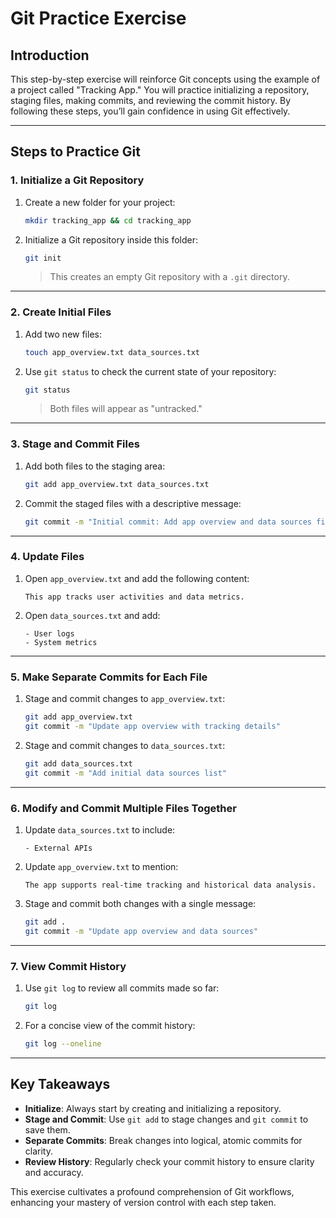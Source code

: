 # Git Practice Exercise #

## **Introduction**
This step-by-step exercise will reinforce Git concepts using the example of a project called "Tracking App." You will practice initializing a repository, staging files, making commits, and reviewing the commit history. By following these steps, you’ll gain confidence in using Git effectively.

---

## **Steps to Practice Git**

### **1. Initialize a Git Repository**
1. Create a new folder for your project:
    ```bash
    mkdir tracking_app && cd tracking_app
    ```
2. Initialize a Git repository inside this folder:
    ```bash
    git init
    ```
    > This creates an empty Git repository with a `.git` directory.

---

### **2. Create Initial Files**
1. Add two new files:
    ```bash
    touch app_overview.txt data_sources.txt
    ```
2. Use `git status` to check the current state of your repository:
    ```bash
    git status
    ```
    > Both files will appear as "untracked."

---

### **3. Stage and Commit Files**
1. Add both files to the staging area:
    ```bash
    git add app_overview.txt data_sources.txt
    ```
2. Commit the staged files with a descriptive message:
    ```bash
    git commit -m "Initial commit: Add app overview and data sources files"
    ```

---

### **4. Update Files**
1. Open `app_overview.txt` and add the following content:
    ```plaintext
    This app tracks user activities and data metrics.
    ```
2. Open `data_sources.txt` and add:
    ```plaintext
    - User logs
    - System metrics
    ```

---

### **5. Make Separate Commits for Each File**
1. Stage and commit changes to `app_overview.txt`:
    ```bash
    git add app_overview.txt
    git commit -m "Update app overview with tracking details"
    ```
2. Stage and commit changes to `data_sources.txt`:
    ```bash
    git add data_sources.txt
    git commit -m "Add initial data sources list"
    ```

---

### **6. Modify and Commit Multiple Files Together**
1. Update `data_sources.txt` to include:
    ```plaintext
    - External APIs
    ```
2. Update `app_overview.txt` to mention:
    ```plaintext
    The app supports real-time tracking and historical data analysis.
    ```
3. Stage and commit both changes with a single message:
    ```bash
    git add .
    git commit -m "Update app overview and data sources"
    ```

---

### **7. View Commit History**
1. Use `git log` to review all commits made so far:
    ```bash
    git log
    ```
2. For a concise view of the commit history:
    ```bash
    git log --oneline
    ```

---

## **Key Takeaways**
- **Initialize**: Always start by creating and initializing a repository.
- **Stage and Commit**: Use `git add` to stage changes and `git commit` to save them.
- **Separate Commits**: Break changes into logical, atomic commits for clarity.
- **Review History**: Regularly check your commit history to ensure clarity and accuracy.

This exercise cultivates a profound comprehension of Git workflows, enhancing your mastery of version control with each step taken.
